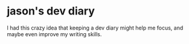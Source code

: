 # jason's dev diary

I had this crazy idea that keeping a dev diary might help me focus, and maybe even improve my writing skills.

